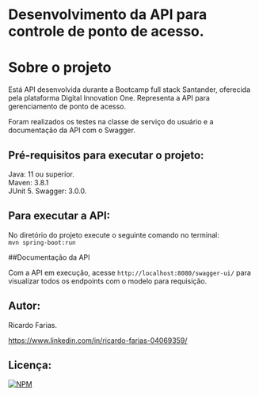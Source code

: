 # Desenvolvimento da API para controle de ponto de acesso.

# Sobre o projeto 

Está API desenvolvida durante a Bootcamp full stack Santander, oferecida pela plataforma Digital Innovation One.
Representa a API para gerenciamento de ponto de acesso.

Foram realizados os testes na classe de serviço do usuário e a documentação da API com o Swagger.  

## Pré-requisitos para executar o projeto:

Java: 11 ou superior.  
Maven: 3.8.1  
JUnit 5.
Swagger: 3.0.0.

## Para executar a API:

No diretório do projeto execute o seguinte comando no terminal:  
`mvn spring-boot:run` 

##Documentação da API

Com a API em execução, acesse `http://localhost:8080/swagger-ui/` para visualizar todos os endpoints com o modelo para requisição.

## Autor:

Ricardo Farias.

https://www.linkedin.com/in/ricardo-farias-04069359/

## Licença:

[![NPM](http://img.shields.io/npm/l/react)](https://github.com/ricardo14231/access-point-control/blob/master/LICENSE)
